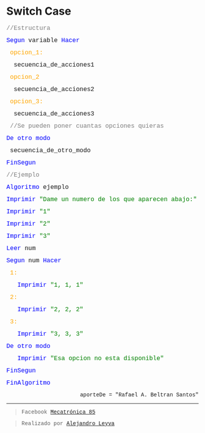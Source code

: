 # Switch Case

<font face="courier new" color="grey" size=3>//Estructura</font>

<font face="courier new" color="blue" size=3>Segun </font><font face="courier new" size=3>variable </font><font face="courier new" color="blue" size=3>Hacer</font>

<font face="courier new" color="orange" size=3>&nbsp;opcion_1:</font>

<font face="courier new" size=3>&nbsp;&nbsp;secuencia_de_acciones1</font>

<font face="courier new" color="orange" size=3>&nbsp;opcion_2</font>

<font face="courier new" size=3>&nbsp;&nbsp;secuencia_de_acciones2</font>

<font face="courier new" color="orange" size=3>&nbsp;opcion_3:</font>

<font face="courier new" size=3>&nbsp;&nbsp;secuencia_de_acciones3</font>

<font face="courier new" color="grey" size=3>&nbsp;//Se pueden poner cuantas opciones quieras</font>

<font face="courier new" color="blue" size=3>De otro modo</font>

<font face="courier new" size=3>&nbsp;secuencia_de_otro_modo</font>

<font face="courier new" color="blue" size=3>FinSegun</font>


<font face="courier new" color="grey" size=3>//Ejemplo</font>

<font face="courier new" color="blue" size=3>Algoritmo </font><font face="courier new" size=3> ejemplo</font>


<font face="courier new" color="blue" size=3>Imprimir </font><font face="courier new" color="green" size=3> "Dame un numero de los que aparecen abajo:"</font>

<font face="courier new" color="blue" size=3>Imprimir </font><font face="courier new" color="green" size=3> "1"</font>

<font face="courier new" color="blue" size=3>Imprimir </font><font face="courier new" color="green" size=3>"2"</font>

<font face="courier new" color="blue" size=3>Imprimir </font><font face="courier new" color="green" size=3> "3"</font>

<font face="courier new" color="blue" size=3>Leer </font><font face="courier new" size=3> num</font>


<font face="courier new" color="blue" size=3>Segun </font><font face="courier new" size=3>num </font><font face="courier new" color="blue" size=3>Hacer</font>

<font face="courier new" color="orange" size=3>&nbsp;1:</font>

<font face="courier new" color="blue" size=3>&nbsp; &nbsp;Imprimir </font><font face="courier new" color="green" size=3>"1, 1, 1"</font>

<font face="courier new" color="orange" size=3>&nbsp;2:</font>

<font face="courier new" color="blue" size=3>&nbsp; &nbsp;Imprimir </font><font face="courier new" color="green" size=3>"2, 2, 2"</font>

<font face="courier new" color="orange" size=3>&nbsp;3:</font>

<font face="courier new" color="blue" size=3>&nbsp; &nbsp;Imprimir </font><font face="courier new" color="green" size=3>"3, 3, 3"</font>

<font face="courier new" color="blue" size=3>De otro modo</font>

<font face="courier new" color="blue" size=3>&nbsp; &nbsp;Imprimir </font><font face="courier new" color="green" size=3>"Esa opcion no esta disponible"</font>

<font face="courier new" color="blue" size=3>FinSegun</font>

<font face="courier new" color="blue" size=3>FinAlgoritmo</font>

<p align="right"><font face="courier new"> aporteDe = "Rafael A. Beltran Santos"</p>



<!-- text autogenerated footer --><hr><blockquote>Facebook <a href="https://www.facebook.com/mecatronica85/" target="_blank">Mecatrónica 85</a></blockquote><blockquote>Realizado por <a href="https://www.alejandro-leyva.com" target="_blank">Alejandro Leyva</a></blockquote>